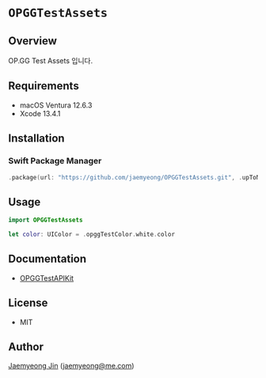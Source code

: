 # ``OPGGTestAssets``

## Overview

OP.GG Test Assets 입니다.

## Requirements

- macOS Ventura 12.6.3
- Xcode 13.4.1

## Installation

### Swift Package Manager

```swift
.package(url: "https://github.com/jaemyeong/OPGGTestAssets.git", .upToNextMajor(from: "0.1.0"))
```

## Usage

```swift
import OPGGTestAssets

let color: UIColor = .opggTestColor.white.color
```

## Documentation

- [OPGGTestAPIKit](https://jaemyeong.github.io/OPGGTestAssets/docs/documentation/opggtestassets/)

## License

- MIT

## Author

[Jaemyeong Jin](https://github.com/jaemyeong) ([jaemyeong@me.com](mailto:jaemyeong@me.com))
